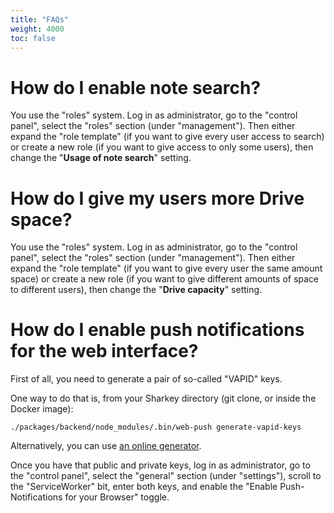 ```yaml
---
title: "FAQs"
weight: 4000
toc: false
---
```


# How do I enable note search?

You use the "roles" system. Log in as administrator, go to the
"control panel", select the "roles" section (under "management"). Then
either expand the "role template" (if you want to give every user
access to search) or create a new role (if you want to give access to
only some users), then change the "**Usage of note search**" setting.

# How do I give my users more Drive space?

You use the "roles" system. Log in as administrator, go to the
"control panel", select the "roles" section (under "management"). Then
either expand the "role template" (if you want to give every user the
same amount space) or create a new role (if you want to give different
amounts of space to different users), then change the "**Drive
capacity**" setting.

# How do I enable push notifications for the web interface?

First of all, you need to generate a pair of so-called "VAPID" keys.

One way to do that is, from your Sharkey directory (git clone, or
inside the Docker image):

    ./packages/backend/node_modules/.bin/web-push generate-vapid-keys

Alternatively, you can use [an online
generator](https://www.stephane-quantin.com/en/tools/generators/vapid-keys).

Once you have that public and private keys, log in as administrator,
go to the "control panel", select the "general" section (under
"settings"), scroll to the "ServiceWorker" bit, enter both keys, and
enable the "Enable Push-Notifications for your Browser" toggle.
